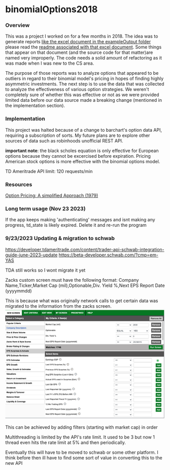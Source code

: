 # binomialOptions2018

### Overview
This was a project I worked on for a few months in 2018. The idea was to generate reports [like the excel document in the exampleOutput folder](https://github.com/forbesjon2/binomialOptions2018/blob/master/exampleOutput/filter.xlsx) please read the [readme associated with that excel document](https://github.com/forbesjon2/binomialOptions2018/blob/master/exampleOutput/README.md). Some things that appear on that document (and the source code for that matter)are named very improperly. The code needs a solid amount of refactoring as it was made when I was new to the CS area.

The purpose of those reports was to analyze options that appeared to be outliers in regard to their binomial model's pricing in hopes of finding highly asymmetric investments. The next step is to use the data that was collected to analyze the effectiveness of various option strategies. We weren't completely sure of whether this was effective or not as we were provided limited data before our data source made a breaking change (mentioned in the implementation section).

### Implementation
This project was halted because of a change to barchart's option data API, requiring a subscription of sorts. My future plans are to explore other sources of data such as robinhoods unofficial REST API. 

**important note**: the black scholes equation is only effective for European options because they cannot be excercised before expiration. Pricing American stock options is more effective with the binomial options model.

TD Ameritrade API limit: 120 requests/min

### Resources
[Option Pricing: A simplified Approach (1979)](https://citeseerx.ist.psu.edu/viewdoc/citations;jsessionid=2BD640587BAF8D2256C2E22548DEE13D?doi=10.1.1.379.7582)

### Long term usage (Nov 23 2023)
If the app keeps making 'authenticating' messages and isnt making any progress, td_state is likely expired. Delete it and re-run the program


### 9/23/2023 Updating & migration to schwab
https://developer.tdameritrade.com/content/trader-api-schwab-integration-guide-june-2023-update
https://beta-developer.schwab.com/?cmp=em-YAS

TDA still works so I wont migrate it yet

Zacks custom screen must have the following format:
Company Name,Ticker,Market Cap (mil),Optionable,Div. Yield %,Next EPS Report Date  (yyyymmdd)

This is because what was originally network calls to get certain data was migrated to the information from the zacks screen. 
![Zacks screen example](./zacks_screen_example.png)

This can be achieved by adding filters (starting with market cap) in order

Multithreading is limited by the API's rate limit. It used to be 3 but now 1 thread even hits the rate limit at 5% and then periodically.

Eventually this will have to be moved to schwab or some other platform. I think before then ill have to find some sort of value in converting this to the new API